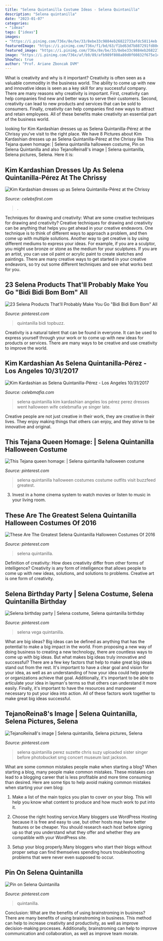 ```yaml
---
title: "Selena Quintanilla Costume Ideas - Selena Quintanilla"
description: "Selena quintanilla"
date: "2023-01-07"
categories:
- "ideas"
tags: ["ideas"]
images:
- "https://i.pinimg.com/736x/8e/be/33/8ebe33c9884eb26822733afdc58114eb.jpg"
featuredImage: "https://i.pinimg.com/736x/f1/bd/63/f1bd63d7b887291fd80dee34695b0dd4--fashion-for-kids-themed-birthday-parties.jpg"
featured_image: "https://i.pinimg.com/736x/8e/be/33/8ebe33c9884eb26822733afdc58114eb.jpg"
image: "https://i.pinimg.com/736x/af/b9/89/afb989f808a80d0f60832f675e1cc9d6.jpg"
ShowToc: true
author: "Prof. Ariane Zboncak DVM"
---
```



What is creativity and why is it important?
Creativity is often seen as a valuable commodity in the business world. The ability to come up with new and innovative ideas is seen as a key skill for any successful company. There are many reasons why creativity is important. First, creativity can help companies find new and better ways to serve their customers. Second, creativity can lead to new products and services that can be sold to consumers. Finally, creativity can help companies find new ways to attract and retain employees. All of these benefits make creativity an essential part of the business world.

	

		
looking for Kim Kardashian dresses up as Selena Quintanilla-Pérez at the Chrissy you've visit to the right place. We have 8 Pictures about Kim Kardashian dresses up as Selena Quintanilla-Pérez at the Chrissy like This Tejana queen homage: | Selena quintanilla halloween costume, Pin on Selena Quintanilla and also TejanoReina8&#039;s image | Selena quintanilla, Selena pictures, Selena. Here it is:
		
    
## Kim Kardashian Dresses Up As Selena Quintanilla-Pérez At The Chrissy

<img loading=lazy src="http://www.celebsfirst.com/wp-content/uploads/2017/11/kim-kardashian-dresses-up-as-selena-quintanilla-pérez-at-the-chrissy-teigens-halloween-party-in-los-angeles-311017_2.jpg" onerror="this.onerror=null;this.src='https://tse4.mm.bing.net/th?id=OIP.bIhQNDlIJuXuEABEeyy3TwHaLN&amp;pid=15.1';" alt="Kim Kardashian dresses up as Selena Quintanilla-Pérez at the Chrissy">

_Source: celebsfirst.com_

>. 

	

Techniques for drawing and creativity: What are some creative techniques for drawing and creativity?
Creative techniques for drawing and creativity can be anything that helps you get ahead in your creative endeavors. One technique is to think of different ways to approach a problem, and then come up with multiple solutions. Another way to get creative is by using different mediums to express your ideas. For example, if you are a sculptor, you might use bronze or stone as the medium for your sculptures. If you are an artist, you can use oil paint or acrylic paint to create sketches and paintings. There are many creative ways to get started in your creative endeavors, so try out some different techniques and see what works best for you.

    
## 23 Selena Products That&#039;ll Probably Make You Go &quot;Bidi Bidi Bom Bom&quot; All

<img loading=lazy src="https://i.pinimg.com/736x/8e/be/33/8ebe33c9884eb26822733afdc58114eb.jpg" onerror="this.onerror=null;this.src='https://tse4.mm.bing.net/th?id=OIP.6lxR88YNVNaRkCATArlAFAHaHa&amp;pid=15.1';" alt="23 Selena Products That&#039;ll Probably Make You Go &quot;Bidi Bidi Bom Bom&quot; All">

_Source: pinterest.com_

>quintanilla bidi topbuzz. 

	

Creativity is a natural talent that can be found in everyone. It can be used to express yourself through your work or to come up with new ideas for products or services. There are many ways to be creative and use creativity to improve the world.

    
## Kim Kardashian As Selena Quintanilla-Pérez - Los Angeles 10/31/2017

<img loading=lazy src="https://celebmafia.com/wp-content/uploads/2017/11/kim-kardashian-as-selena-quintanilla-perez-los-angeles-10-31-2017-2.jpg" onerror="this.onerror=null;this.src='https://tse2.mm.bing.net/th?id=OIP.PsXPjZS-88ynZXfP56tG3AHaK6&amp;pid=15.1';" alt="Kim Kardashian as Selena Quintanilla-Pérez - Los Angeles 10/31/2017">

_Source: celebmafia.com_

>selena quintanilla kim kardashian angeles los pérez perez dresses went halloween wife celebmafia ye singer late. 

	

Creative people are not just creative in their work, they are creative in their lives. They enjoy making things that others can enjoy, and they strive to be innovative and original.

    
## This Tejana Queen Homage: | Selena Quintanilla Halloween Costume

<img loading=lazy src="https://i.pinimg.com/736x/3b/e6/8a/3be68ae0d0c6b92bbae08545b56e3bea--selena-quintanilla-outfits-costumes-selena-halloween-costume.jpg" onerror="this.onerror=null;this.src='https://tse4.mm.bing.net/th?id=OIP.6ENnCrAh1B7-uuXlUtejcwHaJU&amp;pid=15.1';" alt="This Tejana queen homage: | Selena quintanilla halloween costume">

_Source: pinterest.com_

>selena quintanilla halloween costumes costume outfits visit buzzfeed greatest. 

	

3. Invest in a home cinema system to watch movies or listen to music in your living room.

    
## These Are The Greatest Selena Quintanilla Halloween Costumes Of 2016

<img loading=lazy src="https://i.pinimg.com/736x/af/b9/89/afb989f808a80d0f60832f675e1cc9d6.jpg" onerror="this.onerror=null;this.src='https://tse4.mm.bing.net/th?id=OIP.i8jnCT4N-SNvlrM8KsgxnAHaJP&amp;pid=15.1';" alt="These Are The Greatest Selena Quintanilla Halloween Costumes Of 2016">

_Source: pinterest.com_

>selena quintanilla. 

	

Definition of creativity: How does creativity differ from other forms of intelligence?
Creativity is any form of intelligence that allows people to come up with new ideas, solutions, and solutions to problems. Creative art is one form of creativity.

    
## Selena Birthday Party | Selena Costume, Selena Quintanilla Birthday

<img loading=lazy src="https://i.pinimg.com/736x/f1/bd/63/f1bd63d7b887291fd80dee34695b0dd4--fashion-for-kids-themed-birthday-parties.jpg" onerror="this.onerror=null;this.src='https://tse3.mm.bing.net/th?id=OIP.xurdDKaMgCAThAUxs_kAXQHaLH&amp;pid=15.1';" alt="Selena birthday party | Selena costume, Selena quintanilla birthday">

_Source: pinterest.com_

>selena vega quintanilla. 

	

What are big ideas?
Big ideas can be defined as anything that has the potential to make a big impact in the world. From proposing a new way of doing business to creating a new technology, there are countless ways to come up with big ideas. But what makes big ideas truly innovative and successful? There are a few key factors that help to make great big ideas stand out from the rest. 
It's important to have a clear goal and vision for your idea, as well as an understanding of how your idea could help people or organizations achieve that goal. Additionally, it's important to be able to articulate your idea in layman's terms so that others can understand it more easily. Finally, it's important to have the resources and manpower necessary to put your idea into action. All of these factors work together to make great big ideas successful.

    
## TejanoReina8&#039;s Image | Selena Quintanilla, Selena Pictures, Selena

<img loading=lazy src="https://i.pinimg.com/736x/64/cd/5a/64cd5ace373dbf518a5396ab064bdc4e--selena-selena-selena-quintanilla-perez.jpg" onerror="this.onerror=null;this.src='https://tse1.mm.bing.net/th?id=OIP.je9gDcnJE-Lddr7mABPnOwHaFN&amp;pid=15.1';" alt="TejanoReina8&#039;s image | Selena quintanilla, Selena pictures, Selena">

_Source: pinterest.com_

>selena quintanilla perez suzette chris suzy uploaded sister singer before photobucket smg concert museum last jackson. 

	

What are some common mistakes people make when starting a blog?
When starting a blog, many people make common mistakes. These mistakes can lead to a blogging career that is less profitable and more time consuming than desired. Here are some tips to help avoid making common mistakes when starting your own blog:
1. Make a list of the main topics you plan to cover on your blog. This will help you know what content to produce and how much work to put into it.

2. Choose the right hosting service.Many bloggers use WordPress Hosting because it is free and easy to use, but other hosts may have better features or be cheaper. You should research each host before signing up so that you understand what they offer and whether they are compatible with your WordPress site.

3. Setup your blog properly.Many bloggers who start their blogs without proper setup can find themselves spending hours troubleshooting problems that were never even supposed to occur.

    
## Pin On Selena Quintanilla

<img loading=lazy src="https://i.pinimg.com/736x/c4/ad/03/c4ad03e48821b34025273fbf46d9ca39.jpg" onerror="this.onerror=null;this.src='https://tse4.mm.bing.net/th?id=OIP.Cc9PDiLUPgkxYqfwev7afgHaJ6&amp;pid=15.1';" alt="Pin on Selena Quintanilla">

_Source: pinterest.com_

>quintanilla. 

	

Conclusion: What are the benefits of using brainstroming in business?
There are many benefits of using brainstroming in business. This method can help to increase creativity and productivity, as well as improve decision-making processes. Additionally, brainstroming can help to improve communication and collaboration, as well as improve team morale.

